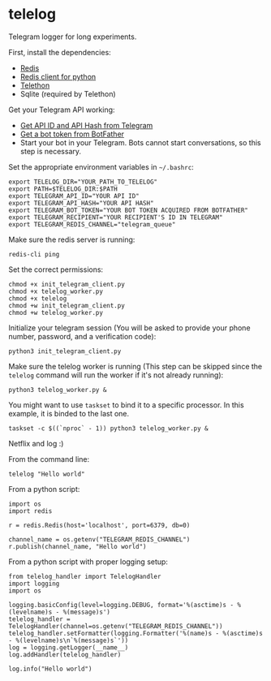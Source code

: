 # telelog

Telegram logger for long experiments. 

First, install the dependencies: 
* [Redis](https://redis.io/docs/getting-started/installation/install-redis-on-linux/)
* [Redis client for python](https://github.com/redis/redis-py)
* [Telethon](https://github.com/LonamiWebs/Telethon)
* Sqlite (required by Telethon)


Get your Telegram API working: 
 
* [Get API ID and API Hash from Telegram](https://my.telegram.org/)
* [Get a bot token from BotFather](https://telegram.me/BotFather)
* Start your bot in your Telegram. Bots cannot start conversations, so this step is necessary. 

Set the appropriate environment variables in `~/.bashrc`: 
```
export TELELOG_DIR="YOUR_PATH_TO_TELELOG"
export PATH=$TELELOG_DIR:$PATH
export TELEGRAM_API_ID="YOUR API ID"
export TELEGRAM_API_HASH="YOUR API HASH"
export TELEGRAM_BOT_TOKEN="YOUR BOT TOKEN ACQUIRED FROM BOTFATHER"
export TELEGRAM_RECIPIENT="YOUR RECIPIENT'S ID IN TELEGRAM"
export TELEGRAM_REDIS_CHANNEL="telegram_queue"
```

Make sure the redis server is running: 
```
redis-cli ping
```

Set the correct permissions: 
```
chmod +x init_telegram_client.py 
chmod +x telelog_worker.py
chmod +x telelog
chmod +w init_telegram_client.py
chmod +w telelog_worker.py
```


Initialize your telegram session (You will be asked to provide your phone number, password, and a verification code): 
```
python3 init_telegram_client.py
```


Make sure the telelog worker is running (This step can be skipped since the `telelog` command will run the worker if it's not already running): 
```
python3 telelog_worker.py &
```

You might want to use `taskset` to bind it to a specific processor. In this example, it is binded to the last one. 
```
taskset -c $((`nproc` - 1)) python3 telelog_worker.py & 
```


Netflix and log :)

From the command line: 
```
telelog "Hello world"
```

From a python script: 
```python3
import os
import redis

r = redis.Redis(host='localhost', port=6379, db=0)

channel_name = os.getenv("TELEGRAM_REDIS_CHANNEL")
r.publish(channel_name, "Hello world")
```

From a python script with proper logging setup: 
```python3
from telelog_handler import TelelogHandler
import logging 
import os 

logging.basicConfig(level=logging.DEBUG, format='%(asctime)s - %(levelname)s - %(message)s')
telelog_handler = TelelogHandler(channel=os.getenv("TELEGRAM_REDIS_CHANNEL"))
telelog_handler.setFormatter(logging.Formatter('%(name)s - %(asctime)s - %(levelname)s\n`%(message)s`'))
log = logging.getLogger(__name__)
log.addHandler(telelog_handler)

log.info("Hello world")
```
